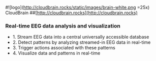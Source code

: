 #![logo](http://cloudbrain.rocks/static/images/brain-white.png =25x)   CloudBrain
##[http://cloudbrain.rocks](http://cloudbrain.rocks)

<h3 class="bullet">Real-time EEG data analysis and visualization</h2>
<ul>
    <li>1. Stream EEG data into a central universally accessible database</li>
    <li>2. Detect patterns by analyzing streamed-in EEG data in real-time</li>
    <li>3. Trigger actions associated with these patterns</li>
    <li>4. Visualize data and patterns in real-time</li>
</ul>




